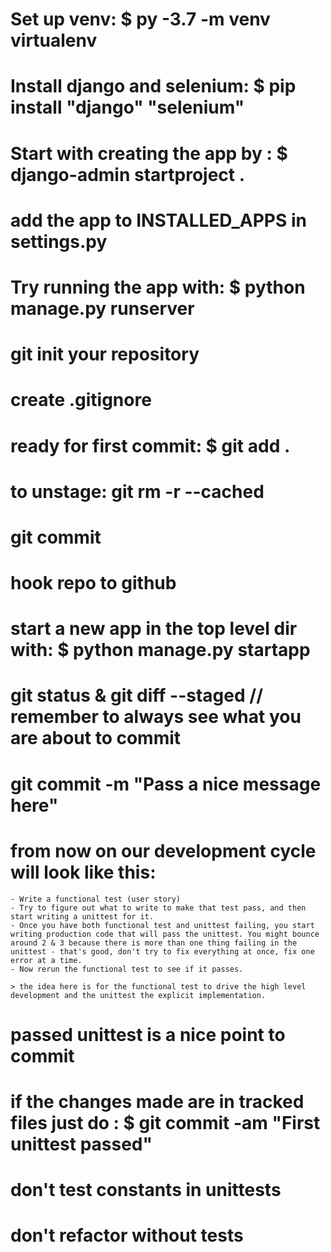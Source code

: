 # Set up venv: $ py -3.7 -m venv virtualenv
# Install django and selenium: $ pip install "django" "selenium"
# Start with creating the app by : $ django-admin startproject <projectname> .
# add the app to INSTALLED_APPS in settings.py
# Try running the app with: $ python manage.py runserver
# git init your repository
# create .gitignore
# ready for first commit: $ git add .
# to unstage: git rm -r --cached <filename>
# git commit
# hook repo to github
# start a new app in the top level dir with: $ python manage.py startapp <appname>
# git status & git diff --staged // remember to always see what you are about to commit
# git commit -m "Pass a nice message here"
# from now on our development cycle will look like this:
    - Write a functional test (user story)
    - Try to figure out what to write to make that test pass, and then start writing a unittest for it.
    - Once you have both functional test and unittest failing, you start writing production code that will pass the unittest. You might bounce around 2 & 3 because there is more than one thing failing in the unittest - that's good, don't try to fix everything at once, fix one error at a time.
    - Now rerun the functional test to see if it passes.

    > the idea here is for the functional test to drive the high level development and the unittest the explicit implementation.

# passed unittest is a nice point to commit
# if the changes made are in tracked files just do : $ git commit -am "First unittest passed"
# don't test constants in unittests
# don't refactor without tests
